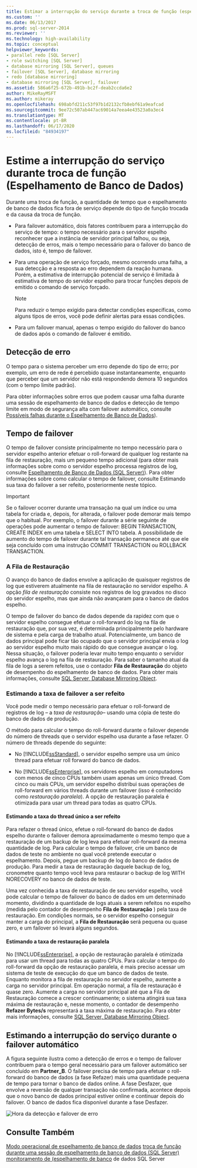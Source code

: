 ```yaml
---
title: Estimar a interrupção do serviço durante a troca de função (espelhamento de banco de dados) | Microsoft Docs
ms.custom: ''
ms.date: 06/13/2017
ms.prod: sql-server-2014
ms.reviewer: ''
ms.technology: high-availability
ms.topic: conceptual
helpviewer_keywords:
- parallel redo [SQL Server]
- role switching [SQL Server]
- database mirroring [SQL Server], queues
- failover [SQL Server], database mirroring
- redo [database mirroring]
- database mirroring [SQL Server], failover
ms.assetid: 586a6f25-672b-491b-bc2f-deab2ccda6e2
author: MikeRayMSFT
ms.author: mikeray
ms.openlocfilehash: 698abfd211c53f97b1d2132cfb8ebf61a9eafcad
ms.sourcegitcommit: 9ee72c507ab447ac69014a7eea4e43523a0a3ec4
ms.translationtype: MT
ms.contentlocale: pt-BR
ms.lasthandoff: 06/17/2020
ms.locfileid: "84934197"
---
```

# <a name="estimate-the-interruption-of-service-during-role-switching-database-mirroring"></a>Estime a interrupção do serviço durante troca de função (Espelhamento de Banco de Dados)
  Durante uma troca de função, a quantidade de tempo que o espelhamento de banco de dados fica fora de serviço depende do tipo de função trocada e da causa da troca de função.

-   Para failover automático, dois fatores contribuem para a interrupção do serviço de tempo: o tempo necessário para o servidor espelho reconhecer que a instância de servidor principal falhou, ou seja, detecção de erros, mais o tempo necessário para o failover do banco de dados, isto é, tempo de failover.

-   Para uma operação de serviço forçado, mesmo ocorrendo uma falha, a sua detecção e a resposta ao erro dependem da reação humana. Porém, a estimativa de interrupção potencial de serviço é limitada à estimativa de tempo do servidor espelho para trocar funções depois de emitido o comando de serviço forçado.

    > [!NOTE]
    >  Para reduzir o tempo exigido para detectar condições específicas, como alguns tipos de erros, você pode definir alertas para essas condições.

-   Para um failover manual, apenas o tempo exigido do failover do banco de dados após o comando de failover é emitido.

## <a name="error-detection"></a>Detecção de erro
 O tempo para o sistema perceber um erro depende do tipo de erro; por exemplo, um erro de rede é percebido quase instantaneamente, enquanto que perceber que um servidor não está respondendo demora 10 segundos (com o tempo limite padrão).

 Para obter informações sobre erros que podem causar uma falha durante uma sessão de espelhamento de banco de dados e detecção de tempo limite em modo de segurança alta com failover automático, consulte [Possíveis falhas durante o Espelhamento de Banco de Dados](possible-failures-during-database-mirroring.md)).

## <a name="failover-time"></a>Tempo de failover
 O tempo de failover consiste principalmente no tempo necessário para o servidor espelho anterior efetuar o roll-forward de qualquer log restante na fila de restauração, mais um pequeno tempo adicional (para obter mais informações sobre como o servidor espelho processa registros de log, consulte [Espelhamento de Banco de Dados &#40;SQL Server&#41;](database-mirroring-sql-server.md)). Para obter informações sobre como calcular o tempo de failover, consulte Estimando sua taxa do failover a ser refeito, posteriormente neste tópico.

> [!IMPORTANT]
>  Se o failover ocorrer durante uma transação na qual um índice ou uma tabela for criada e, depois, for alterada, o failover pode demorar mais tempo que o habitual.  Por exemplo, o failover durante a série seguinte de operações pode aumentar o tempo de failover: BEGIN TRANSACTION, CREATE INDEX em uma tabela e SELECT INTO tabela. A possibilidade de aumento do tempo de failover durante tal transação permanece até que ele seja concluído com uma instrução COMMIT TRANSACTION ou ROLLBACK TRANSACTION.

### <a name="the-redo-queue"></a>A Fila de Restauração
 O avanço do banco de dados envolve a aplicação de quaisquer registros de log que estiverem atualmente na fila de restauração no servidor espelho. A opção *fila de restauração* consiste nos registros de log gravados no disco do servidor espelho, mas que ainda não avançaram para o banco de dados espelho.

 O tempo de failover do banco de dados depende da rapidez com que o servidor espelho consegue efetuar o roll-forward do log na fila de restauração que, por sua vez, é determinada principalmente pelo hardware de sistema e pela carga de trabalho atual. Potencialmente, um banco de dados principal pode ficar tão ocupado que o servidor principal envia o log ao servidor espelho muito mais rápido do que consegue avançar o log. Nessa situação, o failover poderia levar muito tempo enquanto o servidor espelho avança o log na fila de restauração. Para saber o tamanho atual da fila de logs a serem refeitos, use o contador **Fila de Restauração** do objeto de desempenho do espelhamento de banco de dados. Para obter mais informações, consulte [SQL Server, Database Mirroring Object](../../relational-databases/performance-monitor/sql-server-database-mirroring-object.md).

### <a name="estimating-the-failover-redo-rate"></a>Estimando a taxa de failover a ser refeito
 Você pode medir o tempo necessário para efetuar o roll-forward de registros de log – a *taxa de restauração*– usando uma cópia de teste do banco de dados de produção.

 O método para calcular o tempo do roll-forward durante o failover depende do número de threads que o servidor espelho usa durante a fase refazer. O número de threads depende do seguinte:

-   No [!INCLUDE[ssStandard](../../includes/ssstandard-md.md)], o servidor espelho sempre usa um único thread para efetuar roll forward do banco de dados.

-   No [!INCLUDE[ssEnterprise](../../includes/ssenterprise-md.md)], os servidores espelho em computadores com menos de cinco CPUs também usam apenas um único thread. Com cinco ou mais CPUs, um servidor espelho distribui suas operações de roll-forward em vários threads durante um failover (isso é conhecido como *restauração paralela*). A opção de restauração paralela é otimizada para usar um thread para todas as quatro CPUs.

#### <a name="estimating-the-single-threaded-redo-rate"></a>Estimando a taxa do thread único a ser refeito
 Para refazer o thread único, efetue o roll-forward do banco de dados espelho durante o failover demora aproximadamente o mesmo tempo que a restauração de um backup de log leva para efetuar roll-forward da mesma quantidade de log. Para calcular o tempo de failover, crie um banco de dados de teste no ambiente no qual você pretende executar o espelhamento. Depois, pegue um backup de log do banco de dados de produção. Para medir a taxa de restauração daquele backup de log, cronometre quanto tempo você leva para restaurar o backup de log WITH NORECOVERY no banco de dados de teste.

 Uma vez conhecida a taxa de restauração de seu servidor espelho, você pode calcular o tempo de failover do banco de dados em um determinado momento, dividindo a quantidade de logs atuais a serem refeitos no espelho (medida pelo contador de desempenho **Fila de Restauração** ) pela taxa de restauração. Em condições normais, se o servidor espelho conseguir manter a carga do principal, a **Fila de Restauração** será pequena ou quase zero, e um failover só levará alguns segundos.

#### <a name="estimating-the-parallel-redo-rate"></a>Estimando a taxa de restauração paralela
 No [!INCLUDE[ssEnterprise](../../includes/ssenterprise-md.md)], a opção de restauração paralela é otimizada para usar um thread para todas as quatro CPUs. Para calcular o tempo do roll-forward da opção de restauração paralela, é mais preciso acessar um sistema de teste de execução do que um banco de dados de teste. Enquanto monitora a fila de restauração no servidor espelho, aumente a carga no servidor principal. Em operação normal, a fila de restauração é quase zero. Aumente a carga no servidor principal até que a Fila de Restauração comece a crescer continuamente; o sistema atingirá sua taxa máxima de restauração e, nesse momento, o contador de desempenho **Refazer Bytes/s** representará a taxa máxima de restauração. Para obter mais informações, consulte [SQL Server, Database Mirroring Object](../../relational-databases/performance-monitor/sql-server-database-mirroring-object.md).

## <a name="estimating-interruption-of-service-during-automatic-failover"></a>Estimando a interrupção do serviço durante o failover automático
 A figura seguinte ilustra como a detecção de erros e o tempo de failover contribuem para o tempo geral necessário para um failover automático ser concluído em **Partner_B**. O failover precisa de tempo para efetuar o roll-forward do banco de dados (a fase Refazer) mais uma quantidade pequena de tempo para tornar o banco de dados online. A fase Desfazer, que envolve a reversão de qualquer transação não confirmada, acontece depois que o novo banco de dados principal estiver online e continuar depois do failover. O banco de dados fica disponível durante a fase Desfazer.

 ![Hora da detecção e failover de erro](../media/dbm-failovauto-time.gif "Hora da detecção e failover de erro")

## <a name="see-also"></a>Consulte Também
 [Modo operacional de espelhamento de banco de dados](database-mirroring-operating-modes.md) [troca de função durante uma sessão de espelhamento de banco de dados &#40;SQL Server&#41;](role-switching-during-a-database-mirroring-session-sql-server.md) [monitoramento de &#40;espelhamento de banco](monitoring-database-mirroring-sql-server.md) de dados SQL Server



